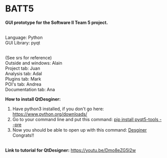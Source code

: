 # BATT5
<b>GUI prototype for the Software II Team 5 project.<br><br></b>

Language: Python<br>
GUI Library: pyqt<br><br>

(See srs for reference)<br>
Outside and windows: Alain<br>
Project tab: Juan<br>
Analysis tab: Adal<br>
Plugins tab: Mark<br>
POI's tab: Andrea<br>
Documentation tab: Ana<br>

<b>How to install QtDesginer:</b> <br>
1. Have python3 installed, if you don't go here: https://www.python.org/downloads/ <br>
2. Go to your command line and put this command: <u>pip install pyqt5-tools --pre</u> <br>
3. Now you should be able to open up with this command: <u>Desginer</u> <br>
Congrats!!<br><br>

<b>Link to tutorial for QtDesigner:</b> https://youtu.be/Dmo8eZG5I2w
